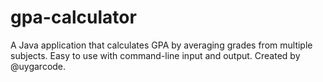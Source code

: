 # gpa-calculator
A Java application that calculates GPA by averaging grades from multiple subjects. Easy to use with command-line input and output. Created by @uygarcode.
